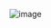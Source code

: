 ![image](https://github.com/AdielsonMedeiros/BandeiraDoBrasil/assets/101524335/a59f2c25-c25b-45fa-a6d4-7540811db3f6)
